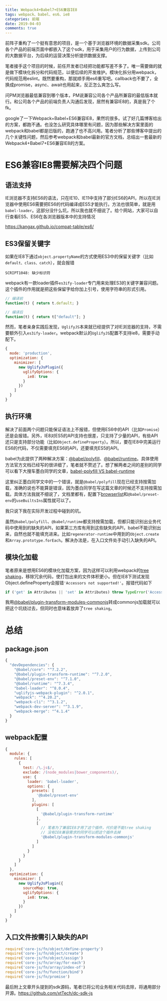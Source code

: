 ```yaml
---
title: Webpack4+Babel7+ES6兼容IE8
tags: webpack、babel、es6、ie8
categories: 前端
date: 2019-04-03
comments: true
---
```


前阵子重构了一个挺有意思的项目，是一个基于浏览器环境的数据采集sdk。公司各个产品的前端页面中都嵌入了这个sdk，用于采集用户的行为数据，上传到公司的大数据平台，为后续的运营决策分析提供数据支撑。
<!-- more -->

笔者接手这个项目的时候，前任开发者已经把功能都写差不多了。唯一需要做的就是做下模块化拆分和代码规范，以便后续的开发维护。模块化拆分用webpack，代码规范用eslint。既然要重构，那就顺手用es6重写吧。callback也不要了，全换成promise，async、await也用起来，反正怎么爽怎么写。

问PM浏览器最低兼容到哪个版本，PM说兼容公司各个产品所兼容的最低版本就行。和公司各个产品的前端负责人沟通后发现，居然有兼容IE8的，真是我了个fk。

google了一下Webpack+Babel+ES6兼容IE8，果然坑很多。试了好几篇博客给出的方案，都跑不通。也没怎么研究具体哪里有问题，因为那些解决方案里面的webpack和babel都是旧版的，跑通了也不高兴用。笔者分析了那些博客中提出的几个关键性问题，然后参考webpack和babel最新的官方文档，总结出一套最新的Webpack4+Babel7+ES6兼容IE8的方案。

# ES6兼容IE8需要解决四个问题
## 语法支持
IE浏览器不支持ES6的语法，只在IE10、IE11中支持了部分ES6的API，所以在IE浏览器中使用ES6需要把ES6的代码编译成ES5才能执行。方法也很简单，就是用`babel-loader`。这部分没什么坑，所以我也就不细说了。给个网站，大家可以自行查看ES5、ES6在各浏览器版本中的支持情况

https://kangax.github.io/compat-table/es6/

## ES3保留关键字
如果在IE8下通过`object.propertyName`的方式使用ES3中的保留关键字（比如`default、class、catch`），就会报错
```
SCRIPT1048: 缺少标识符
```

webpack有一款loader插件`es3ify-loader`专门用来处理ES3的关键字兼容问题。这个插件的作用就是把这些保留字给你加上引号，使用字符串的形式引用。
```js
// 编译前
function(t) { return t.default; }

// 编译后
function(t) { return t["default"]; }
```

然而，笔者亲身实践后发现，`UglifyJS`本来就已经提供了对IE浏览器的支持，不需要额外引入`es3ify-loader`。webpack默认的`UglifyJS`配置不支持ie8，需要手动配下。
```js
{
  mode: 'production',
  optimization: {
    minimizer: [
      new UglifyJsPlugin({
        uglifyOptions: {
          ie8: true
        }
      })
    ]
  }
}
```

## 执行环境
解决了前面两个问题只能保证语法上不报错，但使用ES6中的API（比如`Promise`）还是会报错。另外，IE8对ES5的API支持也很差，只支持了少量的API，有些API还只是支持部分功能（比如`Object.defineProperty`）。所以，要在IE8中完美运行ES6的代码，不仅需要填充ES6的API，还要填充ES5的API。

babel为此提供了两种解决方案：[@babel/polyfill](https://babeljs.io/docs/en/babel-polyfill)、[@babel/runtime](https://babeljs.io/docs/en/babel-runtime)。具体使用方法官方文档已经写的很详细了，笔者就不赘述了。想了解两者之间的差别的同学可以看下大搜车墨白同学的文章，[babel-polyfill VS babel-runtime](https://juejin.im/post/5a96859a6fb9a063523e2591)

这里纠正墨白同学文中的一个错误，就是`@babel/polyfill`现在已经支持按需加载，准确的说也不能算是错误，因为墨白同学在写这篇文章的时候还不支持按需加载。具体方法我就不细说了，文档里都有，配置下[browserlist](https://github.com/browserslist/browserslist)和`@babel/preset-env`的`useBuiltsIns`属性就可以了。

我只说下我在实际开发过程中碰到的坑。

虽然`@babel/polyfill`、`@babel/runtime`都支持按需加载，但都只能识别出业务代码中使用到的缺失的API，如果第三方库有用到这些缺失的API，babel不能识别出来，自然也就不能填充进来。比如`regenerator-runtime`中用到的`Object.create`和`Array.prototype.forEach`。解决办法是，在入口文件处手动引入缺失的API。

## 模块化加载
笔者原来是想用ES6的模块化加载方案，因为这样可以利用webpack的[tree shaking](https://webpack.docschina.org/guides/tree-shaking/)，移除冗余代码，使打包出来的文件体积更小。但在IE8下测试发现Object.defineProperty会报错`'Accessors not supported!'`。报错代码如下

```js
if ('get' in Attributes || 'set' in Attributes) throw TypeError('Accessors not supported!');
```
我用[@babel/plugin-transform-modules-commonjs](https://www.babeljs.cn/docs/babel-plugin-transform-modules-commonjs)转成commonjs加载就可以把这个坑绕过去，但同时也意味着放弃了`tree shaking`。

# 总结
## package.json
```js
{
  "devDependencies": {
    "@babel/core": "^7.2.2",
    "@babel/plugin-transform-runtime": "^7.2.0",
    "@babel/preset-env": "^7.1.0",
    "@babel/runtime": "^7.3.4",
    "babel-loader": "^8.0.4",
    "uglifyjs-webpack-plugin": "^2.0.1",
    "webpack": "^4.20.2",
    "webpack-cli": "^3.1.2",
    "webpack-dev-server": "^3.1.9",
    "webpack-merge": "^4.1.4"
  }
}
```

## webpack配置
```js
{
  module: {
    rules: [
      {
        test: /\.js$/,
        exclude: /(node_modules|bower_components)/,
        use: {
          loader: 'babel-loader',
          options: {
            presets: [
              '@babel/preset-env'
            ],
            plugins: [
              [
                '@babel/plugin-transform-runtime'
              ],
              [
                // 笔者为了兼容IE8才用了这个插件，代价是不能tree shaking
                // 没有IE8兼容需求的同学可以把这个插件去掉
                '@babel/plugin-transform-modules-commonjs'
              ]
            ]
          }
        }
      }
    ]
  },
  optimization: {
    minimizer: [
      new UglifyJsPlugin({
        sourceMap: true,
        uglifyOptions: {
          ie8: true,
        }
      })
    ]
  }
}
```

## 入口文件按需引入缺失的API
```js
require('core-js/fn/object/define-property')
require('core-js/fn/object/create')
require('core-js/fn/object/assign')
require('core-js/fn/array/for-each')
require('core-js/fn/array/index-of')
require('core-js/fn/function/bind')
require('core-js/fn/promise')
```

最后附上文章开头提到的sdk源码，笔者已将公司业务相关代码去除，将通用部分开源。https://github.com/xtTech/dc-sdk-js